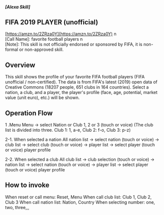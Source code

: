 
##### [Alexa Skill] 
## FIFA 2019 PLAYER (unofficial) 
[https://amzn.to/2ZRza0Y](https://amzn.to/2ZRza0Y) n\
[Call Name]: favorite football players n\
[Note]: This skill is not officially endorsed or sponsored by FIFA, it is non-formal or non-approved skill.

## Overview
This skill shows the profile of your favorite FIFA football players (FIFA unofficial / non-certified).
The data is from FIFA's latest (2019) open data of Creative Commons (18207 people, 651 clubs in 164 countries).
Select a nation, a club, and a player, the player's profile (face, age, potential, market value (unit euro), etc.) will be shown.

## Operation Flow
1 .Menu
Menu -> select Nation or Club 1, 2 or 3 (touch or voice)
(The club list is divided into three. Club 1: 1, a-e, Club 2: f-o, Club 3: p-z)

2-1. When selected a nation
All nation list → select nation (touch or voice) → club list → select club (touch or voice) → player list → select player (touch or voice) player profile

2-2. When selected a club
All club list → club selection (touch or voice) → nation list → select nation (touch or voice) → player list → select player (touch or voice) player profile

## How to invoke
When reset or call menu: Reset, Menu
When call club list: Club 1, Club 2, Club 3
When call nation list: Nation, Country
When selecting number: one, two, three,,,
